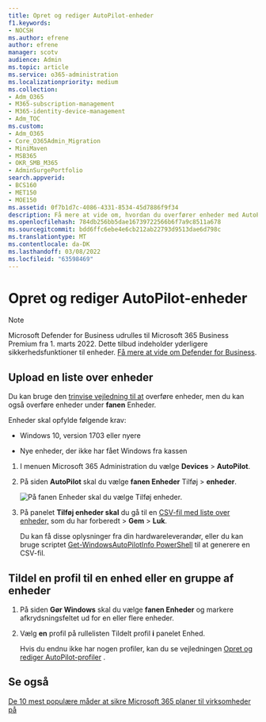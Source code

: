```yaml
---
title: Opret og rediger AutoPilot-enheder
f1.keywords:
- NOCSH
ms.author: efrene
author: efrene
manager: scotv
audience: Admin
ms.topic: article
ms.service: o365-administration
ms.localizationpriority: medium
ms.collection:
- Adm_O365
- M365-subscription-management
- M365-identity-device-management
- Adm_TOC
ms.custom:
- Adm_O365
- Core_O365Admin_Migration
- MiniMaven
- MSB365
- OKR_SMB_M365
- AdminSurgePortfolio
search.appverid:
- BCS160
- MET150
- MOE150
ms.assetid: 0f7b1d7c-4086-4331-8534-45d7886f9f34
description: Få mere at vide om, hvordan du overfører enheder med AutoPilot Microsoft 365 Business Premium. Du kan tildele en profil til en enhed eller en gruppe af enheder.
ms.openlocfilehash: 784db256bb5dae16739722566b6f7a9c8511a678
ms.sourcegitcommit: bdd6ffc6ebe4e6cb212ab22793d9513dae6d798c
ms.translationtype: MT
ms.contentlocale: da-DK
ms.lasthandoff: 03/08/2022
ms.locfileid: "63598469"
---
```

# <a name="create-and-edit-autopilot-devices"></a>Opret og rediger AutoPilot-enheder

> [!NOTE]
> Microsoft Defender for Business udrulles til Microsoft 365 Business Premium fra 1. marts 2022. Dette tilbud indeholder yderligere sikkerhedsfunktioner til enheder. [Få mere at vide om Defender for Business](../../security/defender-business/mdb-overview.md).

## <a name="upload-a-list-of-devices"></a>Upload en liste over enheder

Du kan bruge den [trinvise vejledning til at](add-autopilot-devices-and-profile.md) overføre enheder, men du kan også overføre enheder under **fanen** Enheder. 
  
Enheder skal opfylde følgende krav:
  
- Windows 10, version 1703 eller nyere
    
- Nye enheder, der ikke har fået Windows fra kassen

1. I menuen Microsoft 365 Administration du vælge **Devices** \> **AutoPilot**.
  
2. På siden **AutoPilot** skal du vælge **fanen Enheder** Tilføj \> **enheder**.
    
    ![På fanen Enheder skal du vælge Tilføj enheder.](../../media/6ba81e22-c873-40ad-8a72-ce64d15ea6ba.png)
  
3. På panelet **Tilføj enheder skal** du gå til en [CSV-fil med liste over enheder,](../misc/device-list.md) som du har forberedt \> **Gem** \> **Luk**.
    
    Du kan få disse oplysninger fra din hardwareleverandør, eller du kan bruge scriptet [Get-WindowsAutoPilotInfo PowerShell](https://www.powershellgallery.com/packages/Get-WindowsAutoPilotInfo) til at generere en CSV-fil. 
    
## <a name="assign-a-profile-to-a-device-or-a-group-of-devices"></a>Tildel en profil til en enhed eller en gruppe af enheder

1. På siden **Gør Windows** skal du vælge **fanen Enheder** og markere afkrydsningsfeltet ud for en eller flere enheder. 
    
2. Vælg **en** profil på rullelisten Tildelt profil **i** panelet Enhed. 
    
    Hvis du endnu ikke har nogen profiler, kan du se vejledningen [Opret og rediger AutoPilot-profiler](create-and-edit-autopilot-profiles.md) . 

## <a name="see-also"></a>Se også

[De 10 mest populære måder at sikre Microsoft 365 planer til virksomheder på](../security-and-compliance/secure-your-business-data.md)